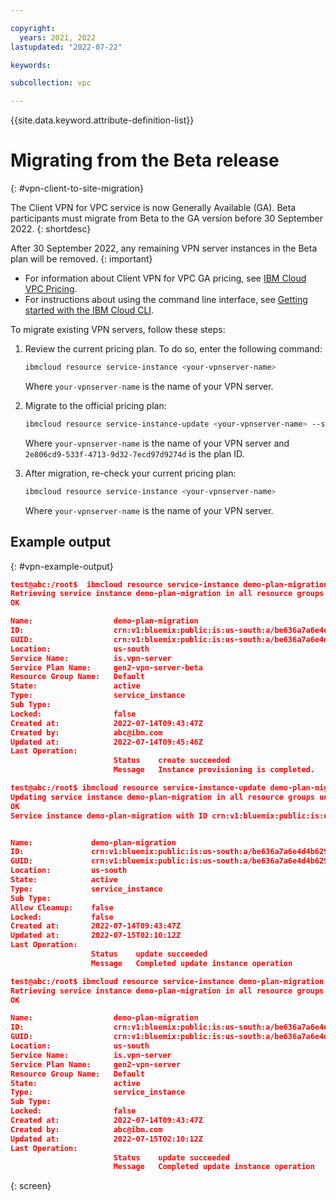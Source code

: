 ```yaml
---

copyright:
  years: 2021, 2022
lastupdated: "2022-07-22"

keywords:

subcollection: vpc

---
```


{{site.data.keyword.attribute-definition-list}}

# Migrating from the Beta release
{: #vpn-client-to-site-migration}

The Client VPN for VPC service is now Generally Available (GA). Beta participants must migrate from Beta to the GA version before 30 September 2022.
{: shortdesc}

After 30 September 2022, any remaining VPN server instances in the Beta plan will be removed.
{: important}

* For information about Client VPN for VPC GA pricing, see [IBM Cloud VPC Pricing](https://www.ibm.com/cloud/vpc/pricing).
* For instructions about using the command line interface, see [Getting started with the IBM Cloud CLI](/docs?tab=develop).

To migrate existing VPN servers, follow these steps:

1. Review the current pricing plan. To do so, enter the following command:

   ```sh
   ibmcloud resource service-instance <your-vpnserver-name>
   ```

   Where `your-vpnserver-name` is the name of your VPN server.

1. Migrate to the official pricing plan:

   ```sh
   ibmcloud resource service-instance-update <your-vpnserver-name> --service-plan-id  2e806cd9-533f-4713-9d32-7ecd97d9274d
   ```

   Where `your-vpnserver-name`  is the name of your VPN server and  `2e806cd9-533f-4713-9d32-7ecd97d9274d` is the plan ID.

1. After migration, re-check your current pricing plan:

   ```sh
   ibmcloud resource service-instance <your-vpnserver-name>
   ```
   Where `your-vpnserver-name`  is the name of your VPN server.

## Example output
{: #vpn-example-output}

```json
test@abc:/root$  ibmcloud resource service-instance demo-plan-migration
Retrieving service instance demo-plan-migration in all resource groups under account CNS Development Account - netsvs as abc@ibm.com...
OK

Name:                  demo-plan-migration
ID:                    crn:v1:bluemix:public:is:us-south:a/be636a7a6e4d4b6296bedf669ce8f757::vpn-server:r006-b271dab4-51a7-4378-be7d-e6ac1b44ddd4
GUID:                  crn:v1:bluemix:public:is:us-south:a/be636a7a6e4d4b6296bedf669ce8f757::vpn-server:r006-b271dab4-51a7-4378-be7d-e6ac1b44ddd4
Location:              us-south
Service Name:          is.vpn-server
Service Plan Name:     gen2-vpn-server-beta
Resource Group Name:   Default
State:                 active
Type:                  service_instance
Sub Type:
Locked:                false
Created at:            2022-07-14T09:43:47Z
Created by:            abc@ibm.com
Updated at:            2022-07-14T09:45:46Z
Last Operation:
                       Status    create succeeded
                       Message   Instance provisioning is completed.

test@abc:/root$ ibmcloud resource service-instance-update demo-plan-migration --service-plan-id  2e806cd9-533f-4713-9d32-7ecd97d9274d
Updating service instance demo-plan-migration in all resource groups under account CNS Development Account - netsvs as abc@ibm.com...
OK
Service instance demo-plan-migration with ID crn:v1:bluemix:public:is:us-south:a/be636a7a6e4d4b6296bedf669ce8f757::vpn-server:r006-b271dab4-51a7-4378-be7d-e6ac1b44ddd4 is updated successfully


Name:             demo-plan-migration
ID:               crn:v1:bluemix:public:is:us-south:a/be636a7a6e4d4b6296bedf669ce8f757::vpn-server:r006-b271dab4-51a7-4378-be7d-e6ac1b44ddd4
GUID:             crn:v1:bluemix:public:is:us-south:a/be636a7a6e4d4b6296bedf669ce8f757::vpn-server:r006-b271dab4-51a7-4378-be7d-e6ac1b44ddd4
Location:         us-south
State:            active
Type:             service_instance
Sub Type:
Allow Cleanup:    false
Locked:           false
Created at:       2022-07-14T09:43:47Z
Updated at:       2022-07-15T02:10:12Z
Last Operation:
                  Status    update succeeded
                  Message   Completed update instance operation

test@abc:/root$ ibmcloud resource service-instance demo-plan-migration
Retrieving service instance demo-plan-migration in all resource groups under account CNS Development Account - netsvs as abc@ibm.com...
OK

Name:                  demo-plan-migration
ID:                    crn:v1:bluemix:public:is:us-south:a/be636a7a6e4d4b6296bedf669ce8f757::vpn-server:r006-b271dab4-51a7-4378-be7d-e6ac1b44ddd4
GUID:                  crn:v1:bluemix:public:is:us-south:a/be636a7a6e4d4b6296bedf669ce8f757::vpn-server:r006-b271dab4-51a7-4378-be7d-e6ac1b44ddd4
Location:              us-south
Service Name:          is.vpn-server
Service Plan Name:     gen2-vpn-server
Resource Group Name:   Default
State:                 active
Type:                  service_instance
Sub Type:
Locked:                false
Created at:            2022-07-14T09:43:47Z
Created by:            abc@ibm.com
Updated at:            2022-07-15T02:10:12Z
Last Operation:
                       Status    update succeeded
                       Message   Completed update instance operation
```
{: screen}
